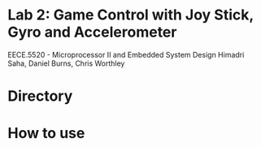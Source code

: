 # Lab 2: Game Control with Joy Stick, Gyro and Accelerometer
EECE.5520 - Microprocessor II and Embedded System Design
Himadri Saha, Daniel Burns, Chris Worthley

# Directory

# How to use